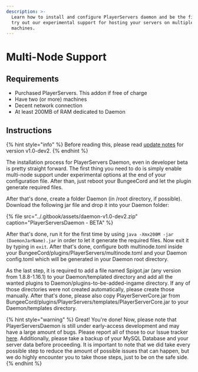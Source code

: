 ```yaml
---
description: >-
  Learn how to install and configure PlayerServers daemon and be the first to
  try out our experimental support for hosting your servers on multiple
  machines.
---
```


# Multi-Node Support

## Requirements

* Purchased PlayerServers. This addon if free of charge
* Have two \(or more\) machines
* Decent network connection
* At least 200MB of RAM dedicated to Daemon

## Instructions

{% hint style="info" %}
Before reading this, please read [update notes](https://www.spigotmc.org/resources/82268/update?update=359257) for version v1.0-dev2.
{% endhint %}

The installation process for PlayerServers Daemon, even in developer beta is pretty straight forward. The first thing you need to do is simply enable multi-node support under experimental options at the end of your configuration file. After than, just reboot your BungeeCord and let the plugin generate required files.

After that's done, create a folder Daemon \(in /root directory, if possible\). Download the following jar file and drop it into your Daemon folder:

{% file src="../.gitbook/assets/daemon-v1.0-dev2.zip" caption="PlayerServersDaemon - BETA" %}

After that's done, run it for the first time by using `java -Xmx200M -jar (DaemonJarName).jar` in order to let it generate the required files. Now exit it by typing in `exit`. After that's done, configure both multinode.toml inside your BungeeCord/plugins/PlayerServers/multinode.toml and your Daemon config.toml which will be generated in your Daemon root directory.

As the last step, it is required to add a file named Spigot.jar \(any version from 1.8.8-1.16.1\) to your Daemon/templated directory and add all the wanted plugins to Daemon/plugins-to-be-added-ingame directory. If any of those directories were not created automatically, please create those manually. After that's done, please also copy PlayerServerCore.jar from BungeeCord/plugins/PlayerServers/templates/PlayerServerCore.jar to your Daemon/templates directory.

{% hint style="warning" %}
Great! You're done! Now, please note that PlayerServersDaemon is still under early-access development and may have a large amount of bugs. Please report all of those to our Issue tracker [here](https://gitlab.com/OpenSource02/playerservers/-/issues). Additionally, please take a backup of your MySQL Database and your server data before proceeding. It is important to note that we did take every possible step to reduce the amount of possible issues that can happen, but we do highly encounter you to take those steps, just to be on the safe side.
{% endhint %}




